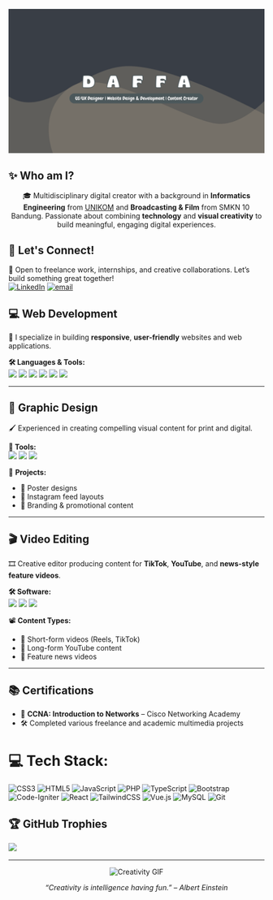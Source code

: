 ![Banner](assets/banner.png)

## ✨ Who am I?
<p align="center">
🎓 Multidisciplinary digital creator with a background in <strong>Informatics Engineering</strong> from <a href="https://unikom.ac.id">UNIKOM</a> and <strong>Broadcasting & Film</strong> from SMKN 10 Bandung. 
Passionate about combining <strong>technology</strong> and <strong>visual creativity</strong> to build meaningful, engaging digital experiences.
</p>

## 🚀 Let's Connect!

🤝 Open to freelance work, internships, and creative collaborations. Let’s build something great together!
<br>
[![LinkedIn](https://img.shields.io/badge/LinkedIn-%230077B5.svg?logo=linkedin&logoColor=white)](https://linkedin.com/in/https://www.linkedin.com/in/daffa-afdilla-794401240/) [![email](https://img.shields.io/badge/Email-D14836?logo=gmail&logoColor=white)](mailto:daffaafdilla09@gmail.com) 

## 💻 Web Development

🧠 I specialize in building **responsive**, **user-friendly** websites and web applications.

**🛠️ Languages & Tools:**  
<img src="https://img.shields.io/badge/HTML5-E34F26?logo=html5&logoColor=white"/> 
<img src="https://img.shields.io/badge/CSS3-1572B6?logo=css3&logoColor=white"/> 
<img src="https://img.shields.io/badge/JavaScript-F7DF1E?logo=javascript&logoColor=black"/> 
<img src="https://img.shields.io/badge/PHP-777BB4?logo=php&logoColor=white"/> 
<img src="https://img.shields.io/badge/Bootstrap-563D7C?logo=bootstrap&logoColor=white"/> 
<img src="https://img.shields.io/badge/Git-F05032?logo=git&logoColor=white"/>


---

## 🎨 Graphic Design

🖌️ Experienced in creating compelling visual content for print and digital.

**🧰 Tools:**  
<img src="https://img.shields.io/badge/Canva-00C4CC?logo=canva&logoColor=white"/> 
<img src="https://img.shields.io/badge/Adobe%20Photoshop-31A8FF?logo=adobephotoshop&logoColor=white"/> 
<img src="https://img.shields.io/badge/Adobe%20Illustrator-FF9A00?logo=adobeillustrator&logoColor=white"/>

🎨 **Projects:**  
- 🎯 Poster designs  
- 📱 Instagram feed layouts  
- 📢 Branding & promotional content

---

## 🎬 Video Editing

🎞️ Creative editor producing content for **TikTok**, **YouTube**, and **news-style feature videos**.

**🛠️ Software:**  
<img src="https://img.shields.io/badge/Adobe%20Premiere%20Pro-9999FF?logo=adobepremierepro&logoColor=white"/> 
<img src="https://img.shields.io/badge/CapCut-000000?logo=capcut&logoColor=white"/> 
<img src="https://img.shields.io/badge/After%20Effects-9999FF?logo=adobeaftereffects&logoColor=white"/>

📽️ **Content Types:**
- 🔹 Short-form videos (Reels, TikTok)  
- 🔹 Long-form YouTube content  
- 🔹 Feature news videos  

---

## 📚 Certifications

- 🧠 **CCNA: Introduction to Networks** – Cisco Networking Academy  
- 🛠️ Completed various freelance and academic multimedia projects

# 💻 Tech Stack:
![CSS3](https://img.shields.io/badge/css3-%231572B6.svg?style=for-the-badge&logo=css3&logoColor=white) ![HTML5](https://img.shields.io/badge/html5-%23E34F26.svg?style=for-the-badge&logo=html5&logoColor=white) ![JavaScript](https://img.shields.io/badge/javascript-%23323330.svg?style=for-the-badge&logo=javascript&logoColor=%23F7DF1E) ![PHP](https://img.shields.io/badge/php-%23777BB4.svg?style=for-the-badge&logo=php&logoColor=white) ![TypeScript](https://img.shields.io/badge/typescript-%23007ACC.svg?style=for-the-badge&logo=typescript&logoColor=white) ![Bootstrap](https://img.shields.io/badge/bootstrap-%238511FA.svg?style=for-the-badge&logo=bootstrap&logoColor=white) ![Code-Igniter](https://img.shields.io/badge/CodeIgniter-%23EF4223.svg?style=for-the-badge&logo=codeIgniter&logoColor=white) ![React](https://img.shields.io/badge/react-%2320232a.svg?style=for-the-badge&logo=react&logoColor=%2361DAFB) ![TailwindCSS](https://img.shields.io/badge/tailwindcss-%2338B2AC.svg?style=for-the-badge&logo=tailwind-css&logoColor=white) ![Vue.js](https://img.shields.io/badge/vue.js-%2335495e.svg?style=for-the-badge&logo=vuedotjs&logoColor=%234FC08D) ![MySQL](https://img.shields.io/badge/mysql-4479A1.svg?style=for-the-badge&logo=mysql&logoColor=white) ![Git](https://img.shields.io/badge/git-%23F05033.svg?style=for-the-badge&logo=git&logoColor=white)

## 🏆 GitHub Trophies
![](https://github-profile-trophy.vercel.app/?username=ZARProg&theme=dracula&no-frame=false&no-bg=true&margin-w=4)

---

<p align="center">
  <img src="https://i.pinimg.com/originals/0b/16/43/0b1643ccc5bca74f629c20a3ed0a3124.gif" width="200" alt="Creativity GIF" />
</p>

<p align="center"><em>“Creativity is intelligence having fun.” – Albert Einstein</em></p>
